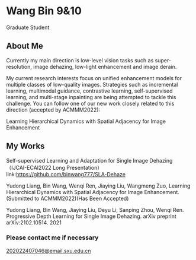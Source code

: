 # Wang Bin 9&10
Graduate Student

## About Me
Currently my main direction is low-level vision tasks such as super-resolution, image dehazing, low-light enhancement and image derain.</p>
My current research interests focus on unified enhancement models for multiple classes of low-quality images. Strategies such as incremental learning, multimodal guidance, contrastive learning, self-supervised learning, and multi-stage inpainting are being attempted to tackle this challenge.
You can follow one of our new work closely related to this direction (accepted by ACMMM2022):</p>
Learning Hierarchical Dynamics with Spatial Adjacency for Image Enhancement
## My Works
Self-supervised Learning and Adaptation for Single Image Dehazing（IJCAI-ECAI2022 Long Presentation）
link:https://github.com/binwang777/SLA-Dehaze

Yudong Liang, Bin Wang, Wenqi Ren, Jiaying Liu, Wangmeng Zuo, Learning Hierarchical Dynamics with Spatial Adjacency for Image Enhancement.(Submitted to ACMMM2022)(Has Been Accepted)

Yudong Liang, Bin Wang, Jiaying Liu, Deyu Li, Sanping Zhou, Wenqi Ren. Progressive Depth Learning for Single Image Dehazing. arXiv preprint arXiv:2102.10514. 2021

### Please contact me if necessary

202022407046@email.sxu.edu.cn

